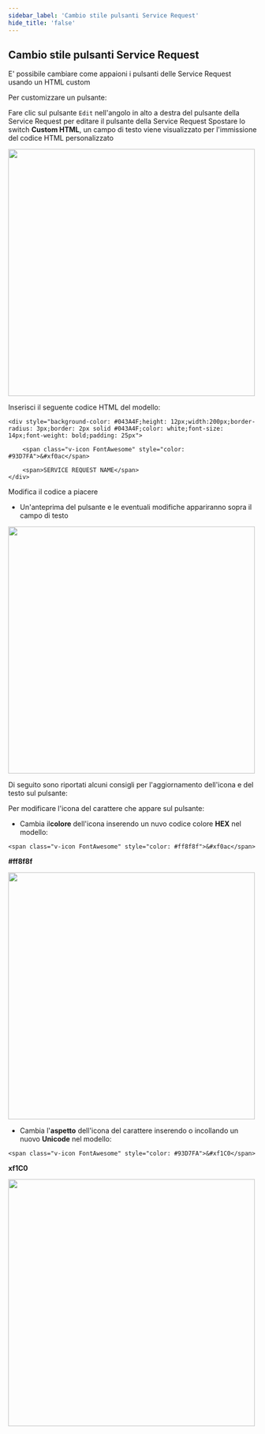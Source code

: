```yaml
---
sidebar_label: 'Cambio stile pulsanti Service Request'
hide_title: 'false'
---
```


## Cambio stile pulsanti Service Request 

E' possibile cambiare come appaioni i pulsanti delle Service Request usando un HTML custom

Per customizzare un pulsante:

Fare clic sul pulsante ```Edit``` nell'angolo in alto a destra del pulsante della Service Request per editare il pulsante della Service Request
Spostare lo switch **Custom HTML**,
un campo di testo viene visualizzato per l'immissione del codice HTML personalizzato

<a href="imgbasic/SelfServiceCustomHTMLBlank.png" target="_blank"><img src="imgbasic/SelfServiceCustomHTMLBlank.png" width="500"></img></a>

Inserisci il seguente codice HTML del modello:

```
<div style="background-color: #043A4F;height: 12px;width:200px;border-radius: 3px;border: 2px solid #043A4F;color: white;font-size: 14px;font-weight: bold;padding: 25px">

    <span class="v-icon FontAwesome" style="color: #93D7FA">&#xf0ac</span>

    <span>SERVICE REQUEST NAME</span>
</div>
```

Modifica il codice a piacere

* Un'anteprima del pulsante e le eventuali modifiche appariranno sopra il campo di testo

<a href="imgbasic/SelfServiceCustomHTMLExample.png" target="_blank"><img src="imgbasic/SelfServiceCustomHTMLExample.png" width="500"></img></a>

Di seguito sono riportati alcuni consigli per l'aggiornamento dell'icona e del testo sul pulsante:

Per modificare l'icona del carattere che appare sul pulsante:

* Cambia il**colore** dell'icona inserendo un nuvo codice colore **HEX** nel modello:

 ```<span class="v-icon FontAwesome" style="color: #ff8f8f">&#xf0ac</span>``` 

 **#ff8f8f**

<a href="imgbasic/SelfServiceCustomHTMLIconChange.png" target="_blank"><img src="imgbasic/SelfServiceCustomHTMLIconChange.png" width="500"></img></a>

* Cambia l'**aspetto** dell'icona del carattere inserendo o incollando un nuovo **Unicode** nel modello:

```<span class="v-icon FontAwesome" style="color: #93D7FA">&#xf1C0</span>```

**xf1C0**

<a href="imgbasic/SelfServiceCustomHTMLIconChangeUnicode.png" target="_blank"><img src="imgbasic/SelfServiceCustomHTMLIconChangeUnicode.png" width="500"></img></a>